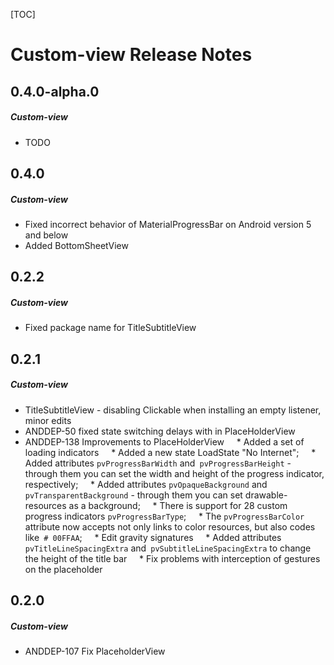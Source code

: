 [TOC]
# Custom-view Release Notes
## 0.4.0-alpha.0
##### Custom-view
* TODO
## 0.4.0
##### Custom-view
* Fixed incorrect behavior of MaterialProgressBar on Android version 5 and below
* Added BottomSheetView
## 0.2.2
##### Custom-view
* Fixed package name for TitleSubtitleView
## 0.2.1
##### Custom-view
* TitleSubtitleView - disabling Clickable when installing an empty listener, minor edits
* ANDDEP-50 fixed state switching delays with in PlaceHolderView
* ANDDEP-138 Improvements to PlaceHolderView
    * Added a set of loading indicators
    * Added a new state LoadState "No Internet";
    * Added attributes `pvProgressBarWidth` and` pvProgressBarHeight` - through them you can set the width and height of the progress indicator, respectively;
    * Added attributes `pvOpaqueBackground` and` pvTransparentBackground` - through them you can set drawable-resources as a background;
    * There is support for 28 custom progress indicators `pvProgressBarType`;
    * The `pvProgressBarColor` attribute now accepts not only links to color resources, but also codes like` # 00FFAA`;
    * Edit gravity signatures
    * Added attributes `pvTitleLineSpacingExtra` and` pvSubtitleLineSpacingExtra` to change the height of the title bar
    * Fix problems with interception of gestures on the placeholder
## 0.2.0
##### Custom-view
* ANDDEP-107 Fix PlaceholderView